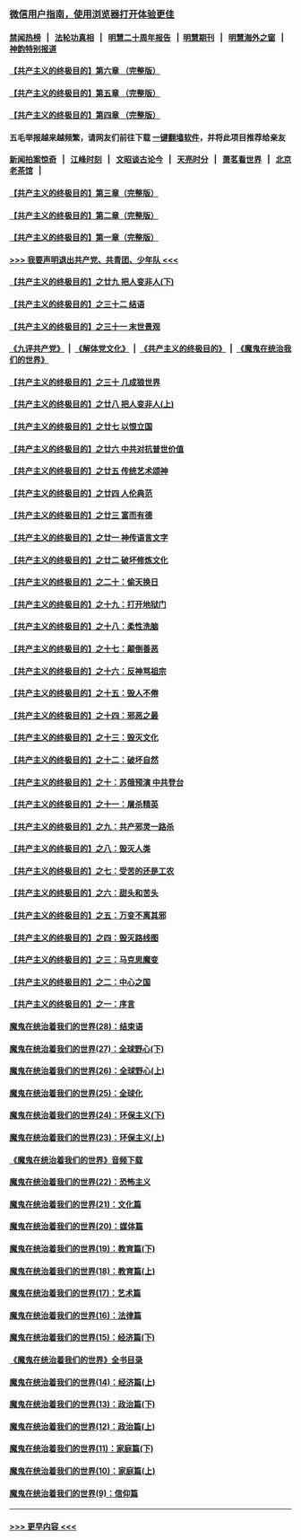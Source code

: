 ### [微信用户指南，使用浏览器打开体验更佳](https://github.com/gfw-breaker/banned-news1/blob/master/indexes/wechat-guide.md?t=0)
#### [禁闻热榜](热点新闻.md?t=0)  &nbsp;&nbsp;|&nbsp;&nbsp; [法轮功真相](https://github.com/gfw-breaker/truth/blob/master/README.md?t=0) &nbsp;&nbsp;|&nbsp;&nbsp; [明慧二十周年报告](https://github.com/gfw-breaker/mh-reports/blob/master/README.md?t=0) &nbsp;&nbsp;|&nbsp;&nbsp;[明慧期刊](https://github.com/gfw-breaker/mh-qikan) &nbsp;&nbsp;|&nbsp;&nbsp; [明慧海外之窗](https://github.com/gfw-breaker/mh-news/blob/master/README.md?t=0) &nbsp;&nbsp;|&nbsp;&nbsp; [神韵特别报道](https://github.com/gfw-breaker/mh-news/blob/master/shenyun.md?t=0)
#### [【共产主义的终极目的】第六章 （完整版）](../pages/nsc422/n11428913.md?t=02161822) 
#### [【共产主义的终极目的】第五章 （完整版）](../pages/nsc422/n11428912.md?t=02161822) 
#### [【共产主义的终极目的】第四章 （完整版）](../pages/nsc422/n11428907.md?t=02161822) 
#### 五毛举报越来越频繁，请网友们前往下载 [一键翻墙软件](https://github.com/gfw-breaker/ssr-accounts)，并将此项目推荐给亲友
#### [新闻拍案惊奇](https://github.com/gfw-breaker/banned-news1/blob/master/pages/link4.md) &nbsp;&nbsp;|&nbsp;&nbsp; [江峰时刻](https://github.com/gfw-breaker/banned-news1/blob/master/pages/link4.md) &nbsp;&nbsp;|&nbsp;&nbsp; [文昭谈古论今](https://github.com/gfw-breaker/banned-news1/blob/master/pages/link4.md) &nbsp;&nbsp;|&nbsp;&nbsp; [天亮时分](https://github.com/gfw-breaker/banned-news1/blob/master/pages/link4.md) &nbsp;&nbsp;|&nbsp;&nbsp; [萧茗看世界](https://github.com/gfw-breaker/banned-news1/blob/master/pages/link4.md) &nbsp;&nbsp;|&nbsp;&nbsp; [北京老茶馆](https://github.com/gfw-breaker/banned-news1/blob/master/pages/link4.md) &nbsp;&nbsp;|&nbsp;&nbsp; 
#### [【共产主义的终极目的】第三章（完整版）](../pages/nsc422/n11428848.md?t=02161822) 
#### [【共产主义的终极目的】第二章（完整版）](../pages/nsc422/n11428831.md?t=02161822) 
#### [【共产主义的终极目的】第一章（完整版）](../pages/nsc422/n11417651.md?t=02161822) 
#### [>>> 我要声明退出共产党、共青团、少年队 <<<](https://github.com/begood0513/goodnews/blob/master/quit/letter.md) 
#### [【共产主义的终极目的】之廿九 把人变非人(下)](../pages/nsc422/n11344140.md?t=02161822) 
#### [【共产主义的终极目的】之三十二 结语](../pages/nsc422/n11360535.md?t=02161822) 
#### [【共产主义的终极目的】之三十一 末世景观](../pages/nsc422/n11351129.md?t=02161822) 
#### [《九评共产党》](https://github.com/begood0513/9ping.md/blob/master/README.md) &nbsp;|&nbsp; [《解体党文化》](../../../../jtdwh.md/blob/master/README.md)  &nbsp;|&nbsp; [《共产主义的终极目的》](../../../../gczydzjmd.md/blob/master/README.md) &nbsp;|&nbsp; [《魔鬼在统治我们的世界》](../../../../mgztzwmdsj.md/blob/master/README.md) 
#### [【共产主义的终极目的】之三十 几成狼世界](../pages/nsc422/n11348280.md?t=02161822) 
#### [【共产主义的终极目的】之廿八 把人变非人(上)](../pages/nsc422/n11340492.md?t=02161822) 
#### [【共产主义的终极目的】之廿七 以恨立国](../pages/nsc422/n11336944.md?t=02161822) 
#### [【共产主义的终极目的】之廿六 中共对抗普世价值](../pages/nsc422/n11324785.md?t=02161822) 
#### [【共产主义的终极目的】之廿五 传统艺术颂神](../pages/nsc422/n11296396.md?t=02161822) 
#### [【共产主义的终极目的】之廿四 人伦典范](../pages/nsc422/n11296397.md?t=02161822) 
#### [【共产主义的终极目的】之廿三 富而有德](../pages/nsc422/n11283598.md?t=02161822) 
#### [【共产主义的终极目的】之廿一 神传语言文字](../pages/nsc422/n11263265.md?t=02161822) 
#### [【共产主义的终极目的】之廿二 破坏修炼文化](../pages/nsc422/n11245728.md?t=02161822) 
#### [【共产主义的终极目的】之二十：偷天换日](../pages/nsc422/n11238846.md?t=02161822) 
#### [【共产主义的终极目的】之十九：打开地狱门](../pages/nsc422/n11206376.md?t=02161822) 
#### [【共产主义的终极目的】之十八：柔性洗脑](../pages/nsc422/n11199994.md?t=02161822) 
#### [【共产主义的终极目的】之十七：颠倒善恶](../pages/nsc422/n11179782.md?t=02161822) 
#### [【共产主义的终极目的】之十六：反神骂祖宗](../pages/nsc422/n11166798.md?t=02161822) 
#### [【共产主义的终极目的】之十五：毁人不倦](../pages/nsc422/n11166792.md?t=02161822) 
#### [【共产主义的终极目的】之十四：邪恶之最](../pages/nsc422/n11150249.md?t=02161822) 
#### [【共产主义的终极目的】之十三：毁灭文化](../pages/nsc422/n11135227.md?t=02161822) 
#### [【共产主义的终极目的】之十二：破坏自然](../pages/nsc422/n11135214.md?t=02161822) 
#### [【共产主义的终极目的】之十：苏俄预演 中共登台](../pages/nsc422/n11118424.md?t=02161822) 
#### [【共产主义的终极目的】之十一：屠杀精英](../pages/nsc422/n11118442.md?t=02161822) 
#### [【共产主义的终极目的】之九：共产邪灵一路杀](../pages/nsc422/n11114139.md?t=02161822) 
#### [【共产主义的终极目的】之八：毁灭人类](../pages/nsc422/n11108503.md?t=02161822) 
#### [【共产主义的终极目的】之七：受苦的还是工农](../pages/nsc422/n11101809.md?t=02161822) 
#### [【共产主义的终极目的】之六：甜头和苦头](../pages/nsc422/n11096971.md?t=02161822) 
#### [【共产主义的终极目的】之五：万变不离其邪](../pages/nsc422/n11091285.md?t=02161822) 
#### [【共产主义的终极目的】之四：毁灭路线图](../pages/nsc422/n11086284.md?t=02161822) 
#### [【共产主义的终极目的】之三：马克思魔变](../pages/nsc422/n11061941.md?t=02161822) 
#### [【共产主义的终极目的】之二：中心之国](../pages/nsc422/n11047728.md?t=02161822) 
#### [【共产主义的终极目的】之一：序言](../pages/nsc422/n11086077.md?t=02161822) 
#### [魔鬼在统治着我们的世界(28)：结束语](../pages/nsc422/n10936246.md?t=02161822) 
#### [魔鬼在统治着我们的世界(27)：全球野心(下)](../pages/nsc422/n10928319.md?t=02161822) 
#### [魔鬼在统治着我们的世界(26)：全球野心(上)](../pages/nsc422/n10900318.md?t=02161822) 
#### [魔鬼在统治着我们的世界(25)：全球化](../pages/nsc422/n10788205.md?t=02161822) 
#### [魔鬼在统治着我们的世界(24)：环保主义(下)](../pages/nsc422/n10695307.md?t=02161822) 
#### [魔鬼在统治着我们的世界(23)：环保主义(上)](../pages/nsc422/n10688613.md?t=02161822) 
#### [《魔鬼在统治着我们的世界》音频下载](../pages/nsc422/n10635553.md?t=02161822) 
#### [魔鬼在统治着我们的世界(22)：恐怖主义](../pages/nsc422/n10614727.md?t=02161822) 
#### [魔鬼在统治着我们的世界(21)：文化篇](../pages/nsc422/n10597706.md?t=02161822) 
#### [魔鬼在统治着我们的世界(20)：媒体篇](../pages/nsc422/n10586579.md?t=02161822) 
#### [魔鬼在统治着我们的世界(19)：教育篇(下)](../pages/nsc422/n10564808.md?t=02161822) 
#### [魔鬼在统治着我们的世界(18)：教育篇(上)](../pages/nsc422/n10526970.md?t=02161822) 
#### [魔鬼在统治着我们的世界(17)：艺术篇](../pages/nsc422/n10499093.md?t=02161822) 
#### [魔鬼在统治着我们的世界(16)：法律篇](../pages/nsc422/n10485969.md?t=02161822) 
#### [魔鬼在统治着我们的世界(15)：经济篇(下)](../pages/nsc422/n10469975.md?t=02161822) 
#### [《魔鬼在统治着我们的世界》全书目录](../pages/nsc422/n10464261.md?t=02161822) 
#### [魔鬼在统治着我们的世界(14)：经济篇(上)](../pages/nsc422/n10457370.md?t=02161822) 
#### [魔鬼在统治着我们的世界(13)：政治篇(下)](../pages/nsc422/n10448270.md?t=02161822) 
#### [魔鬼在统治着我们的世界(12)：政治篇(上)](../pages/nsc422/n10444576.md?t=02161822) 
#### [魔鬼在统治着我们的世界(11)：家庭篇(下)](../pages/nsc422/n10440961.md?t=02161822) 
#### [魔鬼在统治着我们的世界(10)：家庭篇(上)](../pages/nsc422/n10435448.md?t=02161822) 
#### [魔鬼在统治着我们的世界(9)：信仰篇](../pages/nsc422/n10432159.md?t=02161822) 

----
#### [ >>> 更早内容 <<< ](../indexes/nsc422-earlier.md)
